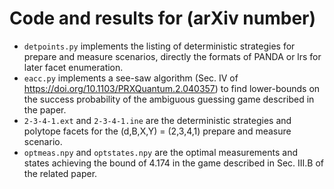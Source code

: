 # Code and results for (arXiv number)

- `detpoints.py` implements the listing of deterministic strategies for prepare and measure scenarios, directly the formats of PANDA or lrs for later facet enumeration.
- `eacc.py` implements a see-saw algorithm (Sec. IV of https://doi.org/10.1103/PRXQuantum.2.040357) to find lower-bounds on the success probability of the ambiguous guessing game described in the paper.
- `2-3-4-1.ext` and `2-3-4-1.ine` are the deterministic strategies and polytope facets for the (d,B,X,Y) = (2,3,4,1) prepare and measure scenario.
- `optmeas.npy` and `optstates.npy` are the optimal measurements and states achieving the bound of $4.174$ in the game described in Sec. III.B of the related paper.
